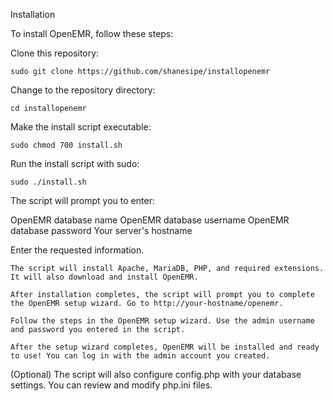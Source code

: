 Installation

To install OpenEMR, follow these steps:

Clone this repository:

    sudo git clone https://github.com/shanesipe/installopenemr 

Change to the repository directory:

    cd installopenemr

Make the install script executable:

    sudo chmod 700 install.sh

Run the install script with sudo:

    sudo ./install.sh

 The script will prompt you to enter:

 OpenEMR database name
 OpenEMR database username
 OpenEMR database password
 Your server's hostname

Enter the requested information.

    The script will install Apache, MariaDB, PHP, and required extensions. It will also download and install OpenEMR.

    After installation completes, the script will prompt you to complete the OpenEMR setup wizard. Go to http://your-hostname/openemr.

    Follow the steps in the OpenEMR setup wizard. Use the admin username and password you entered in the script.

    After the setup wizard completes, OpenEMR will be installed and ready to use! You can log in with the admin account you created.

(Optional) The script will also configure config.php with your database settings. You can review and modify php.ini files.
